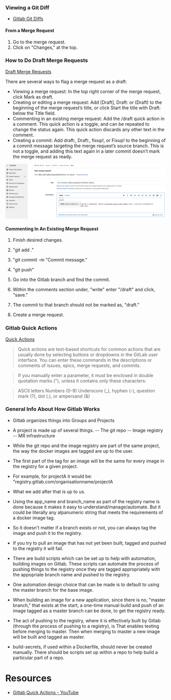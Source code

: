 ### Viewing a Git Diff

* [Gitlab Git Diffs](https://docs.gitlab.com/ee/development/diffs.html)

#### From a Merge Request

1. Go to the merge request.
2. Click on "Changes," at the top.

### How to Do Draft Merge Requests

[Draft Merge Requests](https://docs.gitlab.com/ee/user/project/merge_requests/drafts.html)

There are several ways to flag a merge request as a draft:

* Viewing a merge request: In the top right corner of the merge request, click Mark as draft.
* Creating or editing a merge request: Add [Draft], Draft: or (Draft) to the beginning of the merge request’s title, or click Start the title with Draft: below the Title field.
* Commenting in an existing merge request: Add the /draft quick action in a comment. This quick action is a toggle, and can be repeated to change the status again. This quick action discards any other text in the comment.
* Creating a commit: Add draft:, Draft:, fixup!, or Fixup! to the beginning of a commit message targeting the merge request’s source branch. This is not a toggle, and adding this text again in a later commit doesn’t mark the merge request as ready.

![](/img/gitlabcreatingdraft.png)

#### Commenting In An Existing Merge Request

1. Finish desired changes.

2. "git add ."

3. "git commit -m "Commit message."

4. "git push"

5. Go into the Gitlab branch and find the commit.

6. Within the comments section under, "write" enter "/draft" and click, "save."

7. The commit to that branch should not be marked as, "draft."

8. Create a merge request.


### Gitlab Quick Actions

[Quick Actions](https://docs.gitlab.com/ee/user/project/quick_actions.html#issues-merge-requests-and-epics)

> Quick actions are text-based shortcuts for common actions that are usually done by selecting buttons or dropdowns in the GitLab user interface. You can enter these commands in the descriptions or comments of issues, epics, merge requests, and commits.

> If you manually enter a parameter, it must be enclosed in double quotation marks ("), unless it contains only these characters:

> ASCII letters
> Numbers (0-9)
> Underscore (_), hyphen (-), question mark (?), dot (.), or ampersand (&)

### General Info About How Gitlab Works

* Gitlab organizes things into Groups and Projects
* A project is made up of several things. 
-- The git repo
-- Image registry
-- MR infrastructure

* While the git repo and the image registry are part of the same project, the way the docker images are tagged are up to the user.
* The first part of the tag for an image will be the same for every image in the registry for a given project. 
* For example, for projectA it would be: "registry.gitlab.com/organisationname/projectA

* What we add after that is up to us.
* Using the app_name and branch_name as part of the registry name is done because it makes it easy to understand/manage/automate. But it could be literally any alpanumeric string that meets the requirements of a docker image tag.
* So it doesn't matter if a branch exists or not, you can always tag the image and push it to the registry.
* If you try to pull an image that has not yet been built, tagged and pushed to the registry it will fail.

* There are build scripts which can be set up to help with automation, building images on Gitlab. These scripts can automate the process of pushing things to the registry once they are tagged appropriately with the appopriate branch name and pushed to the registry.

* One automation design choice that can be made is to default to using the master branch for the base image.
* When building an image for a new application, since there is no, "master branch," that exists at the start, a one-time manual build and push of an image tagged as a master branch can be done, to get the registry ready.

* The act of pushing to the registry, where it is effectively built by Gitlab (through the process of pushing to a registry), is That enables testing before merging to master. Then when merging to master a new image will be built and tagged as master.

* build-secrets, if used within a Dockerfile, should never be created manually. There should be scripts set up within a repo to help build a particular part of a repo.


# Resources

* [Gitlab Quick Actions - YouTube](https://www.youtube.com/watch?v=aNscanHxu8I)

